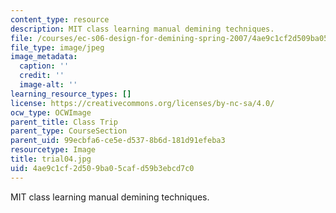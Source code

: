 ```yaml
---
content_type: resource
description: MIT class learning manual demining techniques.
file: /courses/ec-s06-design-for-demining-spring-2007/4ae9c1cf2d509ba05cafd59b3ebcd7c0_trial04.jpg
file_type: image/jpeg
image_metadata:
  caption: ''
  credit: ''
  image-alt: ''
learning_resource_types: []
license: https://creativecommons.org/licenses/by-nc-sa/4.0/
ocw_type: OCWImage
parent_title: Class Trip
parent_type: CourseSection
parent_uid: 99ecbfa6-ce5e-d537-8b6d-181d91efeba3
resourcetype: Image
title: trial04.jpg
uid: 4ae9c1cf-2d50-9ba0-5caf-d59b3ebcd7c0
---
```

MIT class learning manual demining techniques.